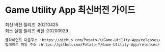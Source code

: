 # Game Utility App 최신버전 가이드

최신 버전 릴리즈 :20210425<br>
최소 실행 릴리즈 버전 :20200929<br>
```txt
클라이언트 다운주소 :https://github.com/Potato-Y/Game-Utility-App/releases/download/v1.4.1/UpdateClient.exe입니다.
업데이트 파일 주소 :https://github.com/Potato-Y/Game-Utility-App/releases/download/v1.5.9/Game.Utility.App.exe입니다.
```
